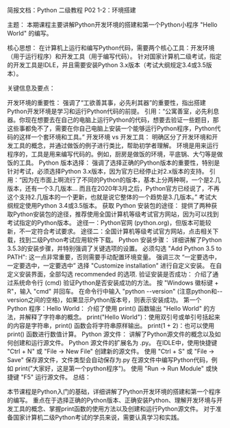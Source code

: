 简报文档：Python 二级教程 P02 1-2：环境搭建

主题： 本期课程主要讲解Python开发环境的搭建和第一个Python小程序 "Hello World" 的编写。

核心思想： 在计算机上运行和编写Python代码，需要两个核心工具：开发环境（用于运行程序）和开发工具（用于编写代码）。 针对国家计算机二级考试，指定的开发工具是IDLE，并且需要安装Python 3.x版本（考试大纲规定3.4或3.5版本）。

关键信息及要点：

开发环境的重要性： 强调了“工欲善其事，必先利其器”的重要性，指出搭建Python开发环境是学习和运行Python代码的前提。
引用：“公寓善室，必先利息器。你现在想要去在自己的电脑上运行Python的代码，想要去验证一些题目，那这些事都免不了，需要在你自己电脑上安装一个能够运行Python程序，Python代码的这样一个套环境和工具。”
开发环境 vs 开发工具： 明确区分了开发环境和开发工具的概念，并通过做饭的例子进行类比，帮助初学者理解。
环境是用来运行程序的，工具是用来编写代码的。例如，厨房是做饭的环境，平底锅、大勺等是做饭的工具。
Python 版本选择： 强调了选择正确的Python版本的重要性，特别是针对考试，必须选择Python 3.x版本，因为官方已经停止对2.x版本的支持。
引用：“因为在市面上啊流行了不同的Python的版本，基本上分两种啊，一个是2.几版本，还有一个3.几版本... 而且在2020年3月之后，Python官方已经说了，不再这个支持2.几版本的一个更新，也就是说它整体的一个趋势是3.几版本。”
考试大纲规定使用Python 3.4或3.5版本。
获取 Python 安装包的途径： 提供了两种获取Python安装包的途径，推荐使用全国计算机等级考试官方网站，因为可以找到考试指定的Python版本。
途径一：Python官网 (python.org)，但版本可能较新，不一定符合考试要求。
途径二：全国计算机等级考试官方网站，点击相关下载，找到二级Python考试应用软件下载。
Python 安装步骤： 详细讲解了Python 3.5.3的安装步骤，并特别强调了关键选项的设置。
必须勾选 "Add Python 3.5 to PATH": 这一点非常重要，否则需要手动配置环境变量。 强调三次 “一定要选中，一定要选中，一定要选中”
选择 "Customize installation" 进行自定义安装。
在自定义安装界面，全部勾选 recommended 的选项.
验证安装是否成功： 介绍了通过系统命令行 (cmd) 验证Python是否安装成功的方法。
按 "Windows 徽标键 + R"，输入 "cmd" 并回车。
在命令行中输入 "python --version" (注意python和--version之间的空格)，如果显示Python版本号，则表示安装成功。
第一个 Python 程序：Hello World： 介绍了使用 print() 函数输出 "Hello World" 的方法，并解释了字符串的概念。
print("Hello World")：使用双引号或单引号括起来的内容是字符串，print() 函数会将字符串原样输出。
print(1 + 2)：也可以使用 print() 函数进行数值计算。
Python 源文件： 讲解了Python源文件的概念以及如何创建和运行源文件。
Python 源文件的扩展名为 .py。
在IDLE中，使用快捷键 "Ctrl + N" 或 "File -> New File" 创建新的源文件。
使用 "Ctrl + S" 或 "File -> Save" 保存源文件，文件类型会自动保存为.py
在源文件中编写Python代码，例如 print("大家好，这是第一个python程序")。
使用 "Run -> Run Module" 或快捷键 "F5" 运行源文件。
总结：

本节课程是Python入门的基础，详细讲解了Python开发环境的搭建和第一个程序的编写。 重点在于选择正确的Python版本、正确安装Python、理解开发环境与开发工具的概念、掌握print函数的使用方法以及创建和运行Python源文件。 对于准备国家计算机二级Python考试的学员来说，需要认真学习和实践。